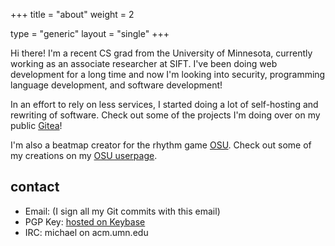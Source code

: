 +++
title = "about"
weight = 2

type = "generic"
layout = "single"
+++

Hi there! I'm a recent CS grad from the University of Minnesota, currently
working as an associate researcher at SIFT. I've been doing web development for
a long time and now I'm looking into security, programming language
development, and software development!

In an effort to rely on less services, I started doing a lot of self-hosting
and rewriting of software. Check out some of the projects I'm doing over on my
public [Gitea][2]!

I'm also a beatmap creator for the rhythm game [OSU][3]. Check out some of my
creations on my [OSU userpage][4].

## contact

- Email: (I sign all my Git commits with this email)
- PGP Key: [hosted on Keybase][1]
- IRC: michael on acm.umn.edu

[1]: https://keybase.io/michaelz/pgp_keys.asc?fingerprint=925ecc02890d5cdae26180d4bda47a31a3c8ee6b
[2]: https://git.mzhang.io/explore
[3]: https://osu.ppy.sh
[4]: https://osu.ppy.sh/u/2688103
